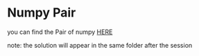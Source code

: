 # Numpy Pair

you can find the Pair of numpy [HERE](https://github.com/alkhonain/Bootcamp/blob/main/Pairs/Numpy/numpy-pair.ipynb)

note: the solution will appear in the same folder after the session
